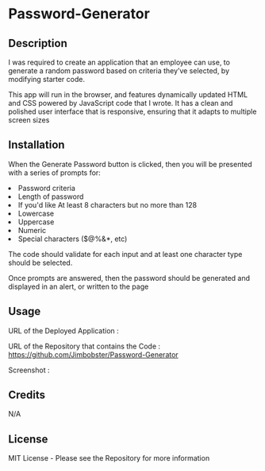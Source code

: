 # Password-Generator

## Description
I was required to create an application that an employee can use, to generate a random password based on criteria they’ve selected, by modifying starter code. 

This app will run in the browser, and features dynamically updated HTML and CSS powered by JavaScript code that I wrote. It has a clean and polished user interface that is responsive, ensuring that it adapts to multiple screen sizes

## Installation
When the Generate Password button is clicked, then you will be presented with a series of prompts for:  

<li>Password criteria</li>
<li>Length of password</li>
<li>If you'd like At least 8 characters but no more than 128</li>
<li>Lowercase</li>
<li>Uppercase</li>
<li>Numeric</li>
<li>Special characters ($@%&*, etc)</li>


The code should validate for each input and at least one character type should be selected.

Once prompts are answered, then the password should be generated and displayed in an alert, or written to the page

## Usage
URL of the Deployed Application :

URL of the Repository that contains the Code : https://github.com/Jimbobster/Password-Generator

Screenshot : 

## Credits
N/A

## License
MIT License - Please see the Repository for more information